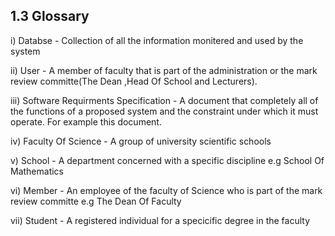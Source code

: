 ## 1.3 Glossary 

i) Databse - Collection of all the information monitered and used by the system

ii) User - A member of faculty that is part of the administration or the mark review committe(The Dean ,Head Of School and Lecturers).  

iii) Software Requirments Specification - A document that completely all of the functions of a proposed system and the constraint under which it must operate. For example this document.

iv) Faculty Of Science - A group of university scientific schools 

v) School - A department concerned with a specific discipline e.g School Of Mathematics

vi) Member - An employee of the faculty of Science who is part of the mark review committe  e.g The Dean Of Faculty 

vii) Student - A registered individual for a specicific degree in the faculty
